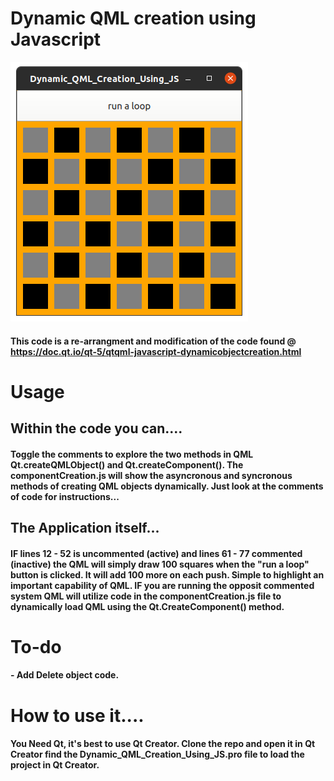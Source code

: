 # Dynamic QML creation using Javascript
<img src="./img/DCJS.png">

#### This code is a re-arrangment and modification of the code found @ https://doc.qt.io/qt-5/qtqml-javascript-dynamicobjectcreation.html

# Usage
## Within the code you can....
#### Toggle the comments to explore the two methods in QML Qt.createQMLObject() and Qt.createComponent(). The componentCreation.js will show the asyncronous and syncronous methods of creating QML objects dynamically. Just look at the comments of code for instructions...


## The Application itself...
#### IF lines 12 - 52 is uncommented (active) and lines 61 - 77 commented (inactive) the QML will simply draw 100 squares when the "run a loop" button is clicked. It will add 100 more on each push. Simple to highlight an important capability of QML. IF you are running the opposit commented system QML will utilize code in the componentCreation.js file to dynamically load QML using the Qt.CreateComponent() method. 

# To-do 
#### - Add Delete object code.

# How to use it.... 
#### You Need Qt, it's best to use Qt Creator. Clone the repo and open it in Qt Creator find the Dynamic_QML_Creation_Using_JS.pro file to load the project in Qt Creator. 



 